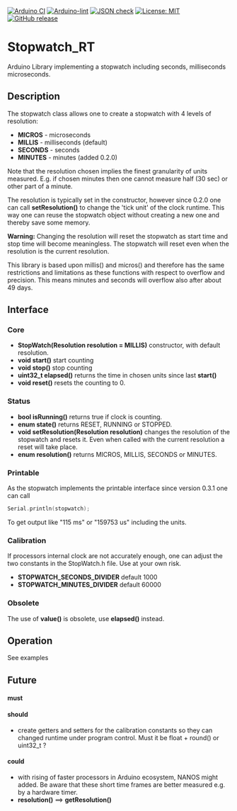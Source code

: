
[![Arduino CI](https://github.com/RobTillaart/Stopwatch_RT/workflows/Arduino%20CI/badge.svg)](https://github.com/marketplace/actions/arduino_ci)
[![Arduino-lint](https://github.com/RobTillaart/Stopwatch_RT/actions/workflows/arduino-lint.yml/badge.svg)](https://github.com/RobTillaart/Stopwatch_RT/actions/workflows/arduino-lint.yml)
[![JSON check](https://github.com/RobTillaart/Stopwatch_RT/actions/workflows/jsoncheck.yml/badge.svg)](https://github.com/RobTillaart/Stopwatch_RT/actions/workflows/jsoncheck.yml)
[![License: MIT](https://img.shields.io/badge/license-MIT-green.svg)](https://github.com/RobTillaart/Stopwatch_RT/blob/master/LICENSE)
[![GitHub release](https://img.shields.io/github/release/RobTillaart/Stopwatch_RT.svg?maxAge=3600)](https://github.com/RobTillaart/Stopwatch_RT/releases)


# Stopwatch_RT

Arduino Library implementing a stopwatch including seconds, milliseconds microseconds.


## Description

The stopwatch class allows one to create a stopwatch with 4 levels of resolution:
- **MICROS** - microseconds 
- **MILLIS** - milliseconds (default)
- **SECONDS** - seconds
- **MINUTES** - minutes (added 0.2.0)

Note that the resolution chosen implies the finest granularity of units measured.
E.g. if chosen minutes then one cannot measure half (30 sec) or other part of a minute.

The resolution is typically set in the constructor, however since 0.2.0 one can call
**setResolution()** to change the 'tick unit' of the clock runtime. 
This way one can reuse the stopwatch object without creating a new one and thereby
save some memory.

**Warning:** Changing the resolution will reset the stopwatch 
as start time and stop time will become meaningless.
The stopwatch will reset even when the resolution is the current resolution.

This library is based upon millis() and micros() and therefore has the same 
restrictions and limitations as these functions with respect to overflow and precision.
This means minutes and seconds will overflow also after about 49 days.


## Interface


### Core

- **StopWatch(Resolution resolution = MILLIS)** constructor, with default resolution.
- **void start()** start counting
- **void stop()** stop counting
- **uint32_t elapsed()** returns the time in chosen units since last **start()**
- **void reset()** resets the counting to 0.


### Status

- **bool isRunning()** returns true if clock is counting.
- **enum state()** returns RESET, RUNNING or STOPPED.
- **void setResolution(Resolution resolution)** changes the resolution of the stopwatch and resets it. 
Even when called with the current resolution a reset will take place. 
- **enum resolution()** returns MICROS, MILLIS, SECONDS or MINUTES.


### Printable

As the stopwatch implements the printable interface since version 0.3.1 one can call
```cpp
Serial.println(stopwatch);
```

To get output like "115 ms" or "159753 us" including the units.


### Calibration

If processors internal clock are not accurately enough, one can adjust 
the two constants in the StopWatch.h file. Use at your own risk.

- **STOPWATCH_SECONDS_DIVIDER**  default 1000
- **STOPWATCH_MINUTES_DIVIDER**  default 60000


### Obsolete

The use of **value()** is obsolete, use **elapsed()** instead.


## Operation

See examples


## Future

#### must

#### should
- create getters and setters for the calibration constants so they can 
changed runtime under program control. Must it be float + round() or uint32_t ?

#### could
- with rising of faster processors in Arduino ecosystem, NANOS might added. 
Be aware that these short time frames are better measured e.g. by a hardware timer.
- **resolution()** ==> **getResolution()**
